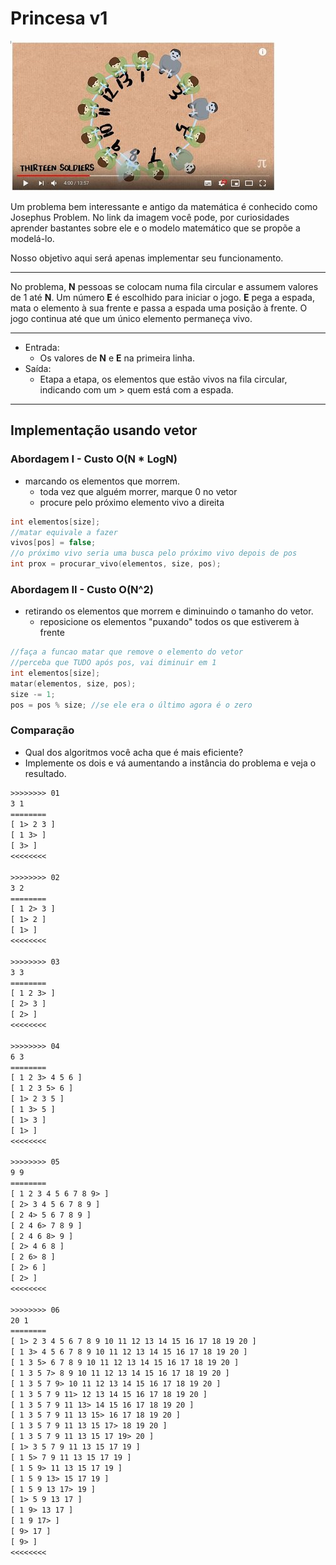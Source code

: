 # Princesa v1

[![_](https://raw.githubusercontent.com/qxcodeed/arcade/master/base/princesa/cover.jpg)](https://www.youtube.com/watch?v=uCsD3ZGzMgE)

[](solver.cpp)
Um problema bem interessante e antigo da matemática é conhecido como Josephus Problem. No link da imagem você pode, por curiosidades aprender bastantes sobre ele e o modelo matemático que se propõe a modelá-lo.

Nosso objetivo aqui será apenas implementar seu funcionamento.

___

No problema, **N** pessoas se colocam numa fila circular e assumem valores de 1 até **N**. Um número **E** é escolhido para iniciar o jogo. **E** pega a espada, mata o elemento à sua frente e passa a espada uma posição à frente. O jogo continua até que um único elemento permaneça vivo.

___

- Entrada:
  - Os valores de **N** e **E** na primeira linha.
- Saída:
  - Etapa a etapa, os elementos que estão vivos na fila circular, indicando com um > quem está com a espada.

___

## Implementação usando vetor

### Abordagem I - Custo O(N * LogN)

- marcando os elementos que morrem.
  - toda vez que alguém morrer, marque 0 no vetor
  - procure pelo próximo elemento vivo a direita

```c
int elementos[size];
//matar equivale a fazer
vivos[pos] = false;
//o próximo vivo seria uma busca pelo próximo vivo depois de pos
int prox = procurar_vivo(elementos, size, pos);
```

### Abordagem II - Custo O(N^2)

- retirando os elementos que morrem e diminuindo o tamanho do vetor.
  - reposicione os elementos "puxando" todos os que estiverem à frente

```c
//faça a funcao matar que remove o elemento do vetor
//perceba que TUDO após pos, vai diminuir em 1
int elementos[size];
matar(elementos, size, pos);
size -= 1;
pos = pos % size; //se ele era o último agora é o zero
```

### Comparação

- Qual dos algoritmos você acha que é mais eficiente?
- Implemente os dois e vá aumentando a instância do problema e veja o resultado.

```txt
>>>>>>>> 01
3 1
========
[ 1> 2 3 ]
[ 1 3> ]
[ 3> ]
<<<<<<<<

>>>>>>>> 02
3 2
========
[ 1 2> 3 ]
[ 1> 2 ]
[ 1> ]
<<<<<<<<

>>>>>>>> 03
3 3
========
[ 1 2 3> ]
[ 2> 3 ]
[ 2> ]
<<<<<<<<

>>>>>>>> 04
6 3
========
[ 1 2 3> 4 5 6 ]
[ 1 2 3 5> 6 ]
[ 1> 2 3 5 ]
[ 1 3> 5 ]
[ 1> 3 ]
[ 1> ]
<<<<<<<<

>>>>>>>> 05
9 9
========
[ 1 2 3 4 5 6 7 8 9> ]
[ 2> 3 4 5 6 7 8 9 ]
[ 2 4> 5 6 7 8 9 ]
[ 2 4 6> 7 8 9 ]
[ 2 4 6 8> 9 ]
[ 2> 4 6 8 ]
[ 2 6> 8 ]
[ 2> 6 ]
[ 2> ]
<<<<<<<<

>>>>>>>> 06
20 1
========
[ 1> 2 3 4 5 6 7 8 9 10 11 12 13 14 15 16 17 18 19 20 ]
[ 1 3> 4 5 6 7 8 9 10 11 12 13 14 15 16 17 18 19 20 ]
[ 1 3 5> 6 7 8 9 10 11 12 13 14 15 16 17 18 19 20 ]
[ 1 3 5 7> 8 9 10 11 12 13 14 15 16 17 18 19 20 ]
[ 1 3 5 7 9> 10 11 12 13 14 15 16 17 18 19 20 ]
[ 1 3 5 7 9 11> 12 13 14 15 16 17 18 19 20 ]
[ 1 3 5 7 9 11 13> 14 15 16 17 18 19 20 ]
[ 1 3 5 7 9 11 13 15> 16 17 18 19 20 ]
[ 1 3 5 7 9 11 13 15 17> 18 19 20 ]
[ 1 3 5 7 9 11 13 15 17 19> 20 ]
[ 1> 3 5 7 9 11 13 15 17 19 ]
[ 1 5> 7 9 11 13 15 17 19 ]
[ 1 5 9> 11 13 15 17 19 ]
[ 1 5 9 13> 15 17 19 ]
[ 1 5 9 13 17> 19 ]
[ 1> 5 9 13 17 ]
[ 1 9> 13 17 ]
[ 1 9 17> ]
[ 9> 17 ]
[ 9> ]
<<<<<<<<


```
